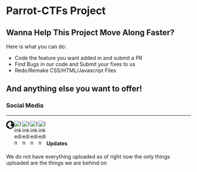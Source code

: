 # Parrot-CTFs Project 

## Wanna Help This Project Move Along Faster? 

Here is what you can do:

 * Code the feature you want added in and submit a PR 
 * Find Bugs in our code and Submit your fixes to us
 * Redo/Remake CSS/HTML/Javascript Files
 
 And anything else you want to offer! 
 <br />
 ---
 ### Social Media
---
[<img align="left" alt="linkedin" width="22px" src="https://raw.githubusercontent.com/iconic/open-iconic/master/svg/globe.svg" />][Website]
[<img align="left" alt="linkedin" width="22px" src="https://cdn.jsdelivr.net/npm/simple-icons@v3/icons/discord.svg" />][Discord]
[<img align="left" alt="linkedin" width="22px" src="https://cdn.jsdelivr.net/npm/simple-icons@v3/icons/instagram.svg" />][Instagram]
[<img align="left" alt="linkedin" width="22px" src="https://cdn.jsdelivr.net/npm/simple-icons@3.13.0/icons/tiktok.svg" />][Tiktok]
[<img align="left" alt="linkedin" width="22px" src="https://cdn.jsdelivr.net/npm/simple-icons@v3/icons/linkedin.svg" />][Linkdin]


<br />
<br />

#### Updates
 
 We do not have everything uploaded as of right now the only things uploaded are the things we are behind on

[Website]: https://parrot-ctfs.com 
[Linkdin]: https://www.linkedin.com/company/parrot-pentest-llc
[Tiktok]: https://tiktok.com/@parrot_ctfs
[Instagram]: https://instagram.com/parrot_ctfs
[Discord]: https://discord.parrot-ctfs.com
